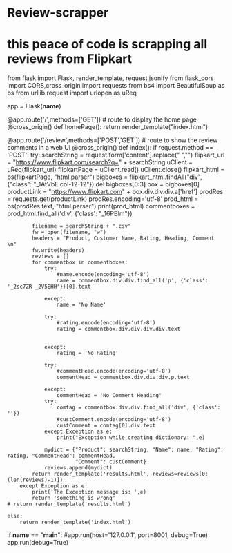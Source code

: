 # Review-scrapper
# this peace of code is scrapping all reviews from Flipkart 
from flask import Flask, render_template, request,jsonify
from flask_cors import CORS,cross_origin
import requests
from bs4 import BeautifulSoup as bs
from urllib.request import urlopen as uReq

app = Flask(__name__)

@app.route('/',methods=['GET'])  # route to display the home page
@cross_origin()
def homePage():
    return render_template("index.html")

@app.route('/review',methods=['POST','GET']) # route to show the review comments in a web UI
@cross_origin()
def index():
    if request.method == 'POST':
        try:
            searchString = request.form['content'].replace(" ","")
            flipkart_url = "https://www.flipkart.com/search?q=" + searchString
            uClient = uReq(flipkart_url)
            flipkartPage = uClient.read()
            uClient.close()
            flipkart_html = bs(flipkartPage, "html.parser")
            bigboxes = flipkart_html.findAll("div", {"class": "_1AtVbE col-12-12"})
            del bigboxes[0:3]
            box = bigboxes[0]
            productLink = "https://www.flipkart.com" + box.div.div.div.a['href']
            prodRes = requests.get(productLink)
            prodRes.encoding='utf-8'
            prod_html = bs(prodRes.text, "html.parser")
            print(prod_html)
            commentboxes = prod_html.find_all('div', {'class': "_16PBlm"})

            filename = searchString + ".csv"
            fw = open(filename, "w")
            headers = "Product, Customer Name, Rating, Heading, Comment \n"
            fw.write(headers)
            reviews = []
            for commentbox in commentboxes:
                try:
                    #name.encode(encoding='utf-8')
                    name = commentbox.div.div.find_all('p', {'class': '_2sc7ZR _2V5EHH'})[0].text

                except:
                    name = 'No Name'

                try:
                    #rating.encode(encoding='utf-8')
                    rating = commentbox.div.div.div.div.text


                except:
                    rating = 'No Rating'

                try:
                    #commentHead.encode(encoding='utf-8')
                    commentHead = commentbox.div.div.div.p.text

                except:
                    commentHead = 'No Comment Heading'
                try:
                    comtag = commentbox.div.div.find_all('div', {'class': ''})
                    #custComment.encode(encoding='utf-8')
                    custComment = comtag[0].div.text
                except Exception as e:
                    print("Exception while creating dictionary: ",e)

                mydict = {"Product": searchString, "Name": name, "Rating": rating, "CommentHead": commentHead,
                          "Comment": custComment}
                reviews.append(mydict)
            return render_template('results.html', reviews=reviews[0:(len(reviews)-1)])
        except Exception as e:
            print('The Exception message is: ',e)
            return 'something is wrong'
    # return render_template('results.html')

    else:
        return render_template('index.html')

if __name__ == "__main__":
    #app.run(host='127.0.0.1', port=8001, debug=True)
	app.run(debug=True)
